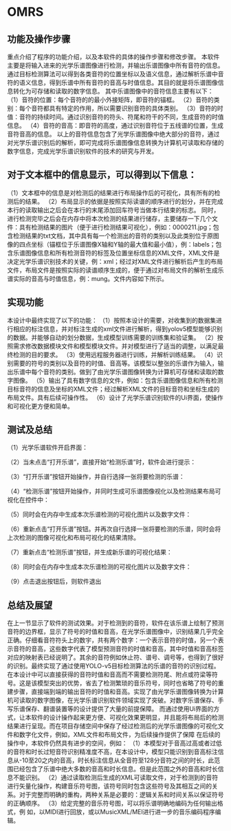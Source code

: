 # OMRS

## 功能及操作步骤
重点介绍了程序的功能介绍，以及本软件的具体的操作步骤和修改步骤。
本软件主要是将输入进来的光学乐谱图像进行检测，并输出乐谱图像中所有音符的信息。通过目标检测算法可以得到各类音符的位置坐标以及语义信息，通过解析乐谱中音符的语义信息，得到乐谱中所有音符的音高与时值信息。其目的就是将乐谱图像信息转化为可存储和读取的数字信息。
其中乐谱图像中的音符信息主要有以下：
（1）音符的位置：每个音符的的最小外接矩阵，即音符的锚框。
（2）音符的类别：每个音符都具有特定的作用，所以需要识别音符的具体类别。
（3）音符的时值：音符的持续时间。通过识别音符的符头、符尾和符干的不同，生成音符的时值信息。
（4）音符的音高：即音符的高度，通过识别音符位于五线谱的位置，生成音符音高的信息。
以上的音符信息包含了光学乐谱图像中绝大部分的音符，通过对光学乐谱识别后的解析，即可完成将乐谱图像信息转换为计算机可读取和存储的数字信息，完成光学乐谱识别软件的技术的研究与开发。

## 对于文本框中的信息显示，可以得到以下信息：
（1）文本框中的信息是对检测后的结果进行布局操作后的可视化，具有所有的检测后的结果。
（2）布局显示的依据是按照实际读谱的顺序进行的划分，并在完成本行的读取输出之后会在本行的末尾添加回车符号当做本行结束的标志。
同时，进行检测完毕之后会在内存中将本次检测的结果进行储存，主要储存一下几个文件：具有检测结果的图片（便于进行检测结果可视化），例如：0000211.jpg；包含检测结果的txt文档，其中具有每一个检测出的音符的类别以及此类别位于原图像的四点坐标（锚框位于乐谱图像X轴和Y轴的最大值和最小值），例：labels；包含乐谱图像信息和所有检测音符的标签及位置坐标信息的XML文件，XML文件是决定光学乐谱识别技术的关键，例：xml；经过对XML文件进行解析后产生的布局文件，布局文件是按照实际的读谱顺序生成的，便于通过对布局文件的解析生成乐谱实际的音高与时值信息，例：mung。文件内容如下所示。





## 实现功能
本设计中最终实现了以下的功能：
（1）按照本设计的需要，对收集到的数据集进行相应的标注信息，并对标注生成的xml文件进行解析，得到yolov5模型能够识别的数据。并能够自动的划分数据，生成模型训练需要的训练集和验证集。
（2）按照需求修改数据模块文件和模型模块文件。并对模型进行了适当的调整，以满足最终检测的目的要求。
（3）使用远程服务器进行训练，并解析训练结果。
（4）识别需要的符号的类别以及音符的时值、音高等。该模型以整张的乐谱作为输入，输出乐谱中每个音符的类别。做到了由光学乐谱图像转换为计算机可存储和读取的数字图像。
（5）输出了具有数字信息的文件，例如：包含乐谱图像信息和所有检测目标音符的信息及坐标的XML文件；经过解析XML文件的目标音符和坐标生成的布局文件。具有后续可操作性。
（6）设计了光学乐谱识别软件的Ui界面，使操作和可视化更方便和简单。
## 测试及总结
（1）光学乐谱软件开启界面：

（2）当未点击“打开乐谱”，直接开始“检测乐谱”时，软件会进行提示：

（3）“打开乐谱”按钮开始操作，并自行选择一张将要检测的乐谱：

（4）“检测乐谱”按钮开始操作，并同时生成可乐谱图像视化以及检测结果布局可视化在控件中：

（5）同时会在内存中生成本次乐谱检测的可视化图片以及数字文件：

（6）重新点击“打开乐谱”按钮。并再次自行选择一张将要检测的乐谱，同时会将上次检测的图像可视化和布局可视化的结果清除。

（7）重新点击“检测乐谱”按钮，并生成新乐谱的可视化结果：

（8）同时会在内存中生成本次乐谱检测的可视化图片以及数字文件：

（9）点击退出按钮后，则软件退出
## 总结及展望
在上一节显示了软件的测试效果。对于检测到的音符，软件在该乐谱上绘制了预测音符的边界框，显示了符号的时值和音高，在光学乐谱图像中，识别结果几乎完全正确。仔细看音符符头上的数宇，共有两个数字：一个表示音符的时值，另一个表示音符的音高，这些数字代表了模型预测音符的时值和音高，其中时值和音高标签对应的映射表已经说明了。其余的音符例如休止符、谱号、调号等，也得到了很好的识别。最终实现了通过使用YOLO-v5目标检测算法的乐谱的音符的识别过程。
在本设计中可以直接获得的音符时值和音高而不需要检测符尾、附点或符梁等符号。这是该模型突出的优势，省去了检测繁琐的音乐符号，同时也省略了符号的重建步骤，直接端到端的输出音符的时值和音高。实现了由光学乐谱图像转换为计算机可读取的数字图像，在光学乐谱识别软件领域实现了突破。对数字乐谱保存、手写乐谱保存、翻谱装置等的设计提供了大量的前提保障。
而通过使用Ui界面的方式，让本软件的设计操作起来更方便、可视化效果更明显，并且能将布局后的检测结果进行呈现。而在项目存储空间中保存了经过检测后的光学乐谱图像的可视化文件和数字化文件，例如，XML文件和布局文件，为后续操作提供了保障
在后续的操作中，本软件仍然具有进步的空间，例如：
（1）本模型对于音高过高或者过低的音符和时长过短音符识别精准度不高，在本设计中，模型只能识别到音高标注信息从-10至20之内的音高，时长标注信息从全音符至128分音符之间的时长，此范围已经包含了乐谱中绝大多数的音高和时长信息。但是此范围之外的音高和时长信息不能识别。
（2）通过读取检测后生成的XML可读取文件，对于检测到的音符进行矢量化操作，构建音乐符号图，该符号同时包含这些符号及其相互之间的关系。对于完整而明确的重构，两种关系是必要的：逻辑关系和时间关系以保证符号的正确顺序。
（3）给定完整的音乐符号图，可以将乐谱明确地编码为任何输出格式，例
如，以MIDI进行回放，或以MusicXML/MEI进行进一步的音乐编码程序编辑。
